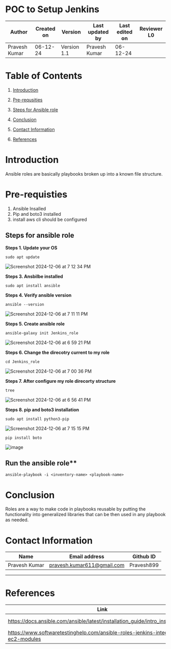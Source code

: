 
# **POC to Setup Jenkins**

| **Author** | **Created on** | **Version** | **Last updated by** | **Last edited on** | **Reviewer L0** |
|------------|-------------|-----------|--------------|-------------|-----------|
| Pravesh Kumar | 06-12-24 | Version 1.1 | Pravesh Kumar | 06-12-24 |  |


# **Table of Contents**

1.  [Introduction](#introduction)

2.  [Pre-requsities](#pre-requisties)

3.  [Steps for Ansible role](#steps-for-ansible-role)

4.  [Conclusion](#conculsion)

5.  [Contact Information](#contact-information)

6. [References](#references)

 
 
 # Introduction

Ansible roles are basically playbooks broken up into a known file structure.


 # Pre-requisties
 1. Ansible Insalled
 2. Pip and boto3 installed
 3. install aws cli should be configured


## Steps for ansible role

**Steps 1. Update your OS**
```
sudo apt update
```
![Screenshot 2024-12-06 at 7 12 34 PM](https://github.com/user-attachments/assets/25d580c3-3065-4dee-8b33-5ff39691554d)


**Steps 3. Ansbilbe installed**
```
sudo apt install ansible
```

**Steps 4. Verify ansible version**

```
ansible --version
```
![Screenshot 2024-12-06 at 7 11 11 PM](https://github.com/user-attachments/assets/4a49dfd9-2041-46f7-bb47-6a972e524275)



**Steps 5. Create ansible role** 

```
ansible-galaxy init Jenkins_role
```
![Screenshot 2024-12-06 at 6 59 21 PM](https://github.com/user-attachments/assets/75b3f8ce-4251-4f9c-9ae4-c79a469837e8)



**Steps 6. Change the direcotry current to my role**
```
cd Jenkins_role
```
![Screenshot 2024-12-06 at 7 00 36 PM](https://github.com/user-attachments/assets/ca46cc2a-bf3b-4a25-8ee0-71c5e745c984)


**Steps 7. After configure my role direcorty structure**
```
tree
```
![Screenshot 2024-12-06 at 6 56 41 PM](https://github.com/user-attachments/assets/7bcc2a48-c45e-43ce-bb62-815769064168)



**Steps 8. pip and boto3 installation**
```
sudo apt install python3-pip
```
![Screenshot 2024-12-06 at 7 15 15 PM](https://github.com/user-attachments/assets/652086e5-9b1f-4dd5-85c4-472366767beb)


```
pip install boto
```

![image](https://github.com/user-attachments/assets/382c2609-6922-4e77-8ae0-306803add6d0)


## Run the ansible role**
```
ansible-playbook -i <inventory-name> <playbook-name>
``` 
# Conclusion
Roles are a way to make code in playbooks reusable by putting the functionality into generalized libraries that can be then used in any playbook as needed.

# Contact Information

| **Name** | **Email address**            | **Github ID**
|----------|-------------------------------|-------------------|
| Pravesh Kumar    |  pravesh.kumar611@gmail.com           | Pravesh899 |

---

# References

| **Link** | **Description** |
|----------------------------------------------------|--------------------|
| https://docs.ansible.com/ansible/latest/installation_guide/intro_installation.html | Ansible Installation |
| https://www.softwaretestinghelp.com/ansible-roles-jenkins-integration-ec2-modules | Ansible role for jenkins |

